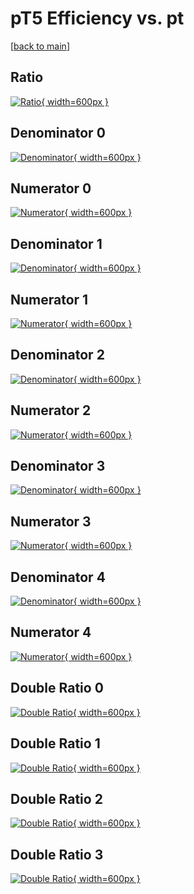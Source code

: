 # pT5 Efficiency vs. pt

[[back to main](./)]



## Ratio

[![Ratio](../mtv/var/pT5_xtr_0_0_eff_pt.png){ width=600px }](../mtv/var/pT5_xtr_0_0_eff_pt.pdf)

## Denominator 0

[![Denominator](../mtv/den/pT5_xtr_0_0_eff_pt_den0.png){ width=600px }](../mtv/den/pT5_xtr_0_0_eff_pt_den0.pdf)

## Numerator 0

[![Numerator](../mtv/num/pT5_xtr_0_0_eff_pt_num0.png){ width=600px }](../mtv/num/pT5_xtr_0_0_eff_pt_num0.pdf)

## Denominator 1

[![Denominator](../mtv/den/pT5_xtr_0_0_eff_pt_den1.png){ width=600px }](../mtv/den/pT5_xtr_0_0_eff_pt_den1.pdf)

## Numerator 1

[![Numerator](../mtv/num/pT5_xtr_0_0_eff_pt_num1.png){ width=600px }](../mtv/num/pT5_xtr_0_0_eff_pt_num1.pdf)

## Denominator 2

[![Denominator](../mtv/den/pT5_xtr_0_0_eff_pt_den2.png){ width=600px }](../mtv/den/pT5_xtr_0_0_eff_pt_den2.pdf)

## Numerator 2

[![Numerator](../mtv/num/pT5_xtr_0_0_eff_pt_num2.png){ width=600px }](../mtv/num/pT5_xtr_0_0_eff_pt_num2.pdf)

## Denominator 3

[![Denominator](../mtv/den/pT5_xtr_0_0_eff_pt_den3.png){ width=600px }](../mtv/den/pT5_xtr_0_0_eff_pt_den3.pdf)

## Numerator 3

[![Numerator](../mtv/num/pT5_xtr_0_0_eff_pt_num3.png){ width=600px }](../mtv/num/pT5_xtr_0_0_eff_pt_num3.pdf)

## Denominator 4

[![Denominator](../mtv/den/pT5_xtr_0_0_eff_pt_den4.png){ width=600px }](../mtv/den/pT5_xtr_0_0_eff_pt_den4.pdf)

## Numerator 4

[![Numerator](../mtv/num/pT5_xtr_0_0_eff_pt_num4.png){ width=600px }](../mtv/num/pT5_xtr_0_0_eff_pt_num4.pdf)

## Double Ratio 0

[![Double Ratio](../mtv/ratio/pT5_xtr_0_0_eff_pt_ratio0.png){ width=600px }](../mtv/ratio/pT5_xtr_0_0_eff_pt_ratio0.pdf)

## Double Ratio 1

[![Double Ratio](../mtv/ratio/pT5_xtr_0_0_eff_pt_ratio1.png){ width=600px }](../mtv/ratio/pT5_xtr_0_0_eff_pt_ratio1.pdf)

## Double Ratio 2

[![Double Ratio](../mtv/ratio/pT5_xtr_0_0_eff_pt_ratio2.png){ width=600px }](../mtv/ratio/pT5_xtr_0_0_eff_pt_ratio2.pdf)

## Double Ratio 3

[![Double Ratio](../mtv/ratio/pT5_xtr_0_0_eff_pt_ratio3.png){ width=600px }](../mtv/ratio/pT5_xtr_0_0_eff_pt_ratio3.pdf)

